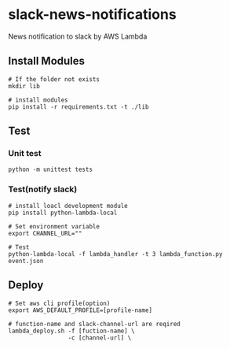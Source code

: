 # slack-news-notifications
News notification to slack by AWS Lambda

## Install Modules
```
# If the folder not exists
mkdir lib

# install modules
pip install -r requirements.txt -t ./lib
```

## Test
### Unit test
```
python -m unittest tests
```

### Test(notify slack)
```
# install loacl development module
pip install python-lambda-local

# Set environment variable
export CHANNEL_URL=""

# Test
python-lambda-local -f lambda_handler -t 3 lambda_function.py event.json
```

## Deploy
```
# Set aws cli profile(option)
export AWS_DEFAULT_PROFILE=[profile-name]

# function-name and slack-channel-url are reqired
lambda_deploy.sh -f [fuction-name] \
                 -c [channel-url] \
```

